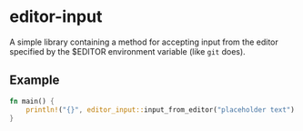 editor-input
============

A simple library containing a method for accepting input from the editor
specified by the $EDITOR environment variable (like `git` does).

Example
-------

```rust
fn main() {
    println!("{}", editor_input::input_from_editor("placeholder text").unwrap());
}
```
